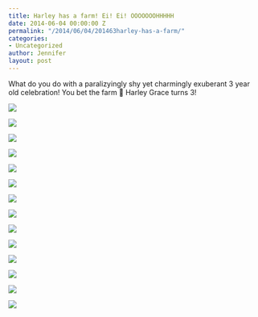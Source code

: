 ```yaml
---
title: Harley has a farm! Ei! Ei! OOOOOOOHHHHH
date: 2014-06-04 00:00:00 Z
permalink: "/2014/06/04/201463harley-has-a-farm/"
categories:
- Uncategorized
author: Jennifer
layout: post
---
```


What do you do with a paralizyingly shy yet charmingly exuberant 3 year old celebration! You bet the farm 🙂 Harley Grace turns 3!&nbsp;

<div class="image-gallery-wrapper">
  <p>
    <img src="/assets/images/Harley-has-a-farm-Ei-Ei-OOOOOOOHHHHH/2014-06-01+08.01.54.jpg" />
  </p>

  <p>
    <img src="/assets/images/Harley-has-a-farm-Ei-Ei-OOOOOOOHHHHH/2014-06-01+09.43.59.jpg" />
  </p>

  <p>
    <img src="/assets/images/Harley-has-a-farm-Ei-Ei-OOOOOOOHHHHH/2014-06-01+09.47.56.jpg" />
  </p>

  <p>
    <img src="/assets/images/Harley-has-a-farm-Ei-Ei-OOOOOOOHHHHH/2014-06-01+10.21.39.jpg" />
  </p>

  <p>
    <img src="/assets/images/Harley-has-a-farm-Ei-Ei-OOOOOOOHHHHH/2014-06-01+11.12.29.jpg" />
  </p>

  <p>
    <img src="/assets/images/Harley-has-a-farm-Ei-Ei-OOOOOOOHHHHH/2014-06-01+10.54.12.jpg" />
  </p>

  <p>
    <img src="/assets/images/Harley-has-a-farm-Ei-Ei-OOOOOOOHHHHH/2014-06-01+10.53.11.jpg" />
  </p>

  <p>
    <img src="/assets/images/Harley-has-a-farm-Ei-Ei-OOOOOOOHHHHH/2014-06-01+10.50.54.jpg" />
  </p>

  <p>
    <img src="/assets/images/Harley-has-a-farm-Ei-Ei-OOOOOOOHHHHH/2014-06-01+10.52.59.jpg" />
  </p>

  <p>
    <img src="/assets/images/Harley-has-a-farm-Ei-Ei-OOOOOOOHHHHH/2014-06-01+10.28.35.jpg" />
  </p>

  <p>
    <img src="/assets/images/Harley-has-a-farm-Ei-Ei-OOOOOOOHHHHH/2014-06-01+10.21.35.jpg" />
  </p>

  <p>
    <img src="/assets/images/Harley-has-a-farm-Ei-Ei-OOOOOOOHHHHH/2014-06-01+10.07.16.jpg" />
  </p>

  <p>
    <img src="/assets/images/Harley-has-a-farm-Ei-Ei-OOOOOOOHHHHH/2014-06-01+11.13.03.jpg" />
  </p>

  <p>
    <img src="/assets/images/Harley-has-a-farm-Ei-Ei-OOOOOOOHHHHH/2014-06-01+11.12.44.jpg" />
  </p>
</div>

